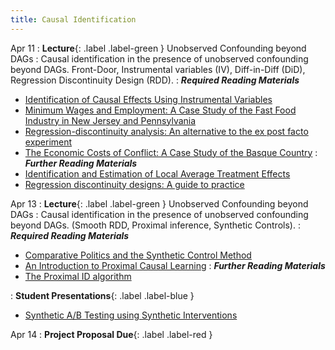 ```yaml
---
title: Causal Identification
---
```


Apr 11
: **Lecture**{: .label .label-green } Unobserved Confounding beyond DAGs
: Causal identification in the presence of unobserved confounding beyond DAGs. Front-Door, Instrumental variables (IV), Diff-in-Diff (DiD), Regression Discontinuity Design (RDD). 
: ***Required Reading Materials***
- [Identification of Causal Effects Using Instrumental Variables](https://www.jstor.org/stable/2291629)
- [Minimum Wages and Employment: A Case Study of the Fast Food Industry in New Jersey and Pennsylvania](https://www.nber.org/papers/w4509)
- [Regression-discontinuity analysis: An alternative to the ex post facto experiment](https://psycnet.apa.org/record/1962-00061-001)
- [The Economic Costs of Conflict: A Case Study of the Basque Country](https://www.aeaweb.org/articles?id=10.1257/000282803321455188)
: ***Further Reading Materials***
- [Identification and Estimation of Local Average Treatment Effects](https://www.jstor.org/stable/2291629)
- [Regression discontinuity designs: A guide to practice](https://www.sciencedirect.com/science/article/pii/S0304407607001091)

Apr 13
: **Lecture**{: .label .label-green } Unobserved Confounding beyond DAGs
: Causal identification in the presence of unobserved confounding beyond DAGs. (Smooth RDD, Proximal inference, Synthetic Controls). 
: ***Required Reading Materials***
- [Comparative Politics and the Synthetic Control Method](https://economics.mit.edu/sites/default/files/publications/Comparative%20Politics%20and%20the%20Synthetic%20Control.pdf)
- [An Introduction to Proximal Causal Learning](https://arxiv.org/abs/2009.10982)
: ***Further Reading Materials***
- [The Proximal ID algorithm](https://arxiv.org/abs/2108.06818)

: **Student Presentations**{: .label .label-blue }
- [Synthetic A/B Testing using Synthetic Interventions](https://arxiv.org/abs/2006.07691)

Apr 14
: **Project Proposal Due**{: .label .label-red }
